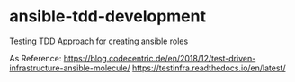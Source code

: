 # ansible-tdd-development
Testing TDD Approach for creating ansible roles

As Reference: https://blog.codecentric.de/en/2018/12/test-driven-infrastructure-ansible-molecule/
https://testinfra.readthedocs.io/en/latest/
